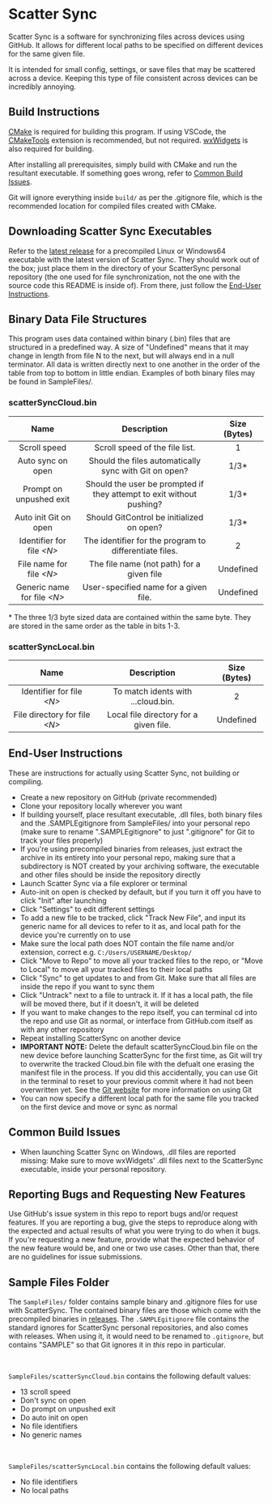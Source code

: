 # Scatter Sync
Scatter Sync is a software for synchronizing files across devices using GitHub. It allows for different local paths to be specified on different devices for the same given file.

It is intended for small config, settings, or save files that may be scattered across a device. Keeping this type of file consistent across devices can be incredibly annoying.

## Build Instructions
[CMake](https://cmake.org/) is required for building this program. If using VSCode, the [CMakeTools](https://marketplace.visualstudio.com/items?itemName=ms-vscode.cmake-tools) extension is recommended, but not required. [wxWidgets](https://wxwidgets.org/) is also required for building.

After installing all prerequisites, simply build with CMake and run the resultant executable. If something goes wrong, refer to [Common Build Issues](#common-build-issues).

Git will ignore everything inside `build/` as per the .gitignore file, which is the recommended location for compiled files created with CMake.

## Downloading Scatter Sync Executables
Refer to the [latest release](https://github.com/TehhX/ScatterSync/releases/latest) for a precompiled Linux or Windows64 executable with the latest version of Scatter Sync. They should work out of the box; just place them in the directory of your ScatterSync personal repository (the one used for file synchronization, not the one with the source code this README is inside of). From there, just follow the [End-User Instructions](#end-user-instructions).

## Binary Data File Structures
This program uses data contained within binary (.bin) files that are structured in a predefined way. A size of "Undefined" means that it may change in length from file N to the next, but will always end in a null terminator. All data is written directly next to one another in the order of the table from top to bottom in little endian. Examples of both binary files may be found in SampleFiles/.

### scatterSyncCloud.bin
|               Name               |                              Description                             | Size (Bytes) |
|:--------------------------------:|:--------------------------------------------------------------------:|:------------:|
|           Scroll speed           |                    Scroll speed of the file list.                    |       1      |
|         Auto sync on open        |         Should the files automatically sync with Git on open?        |      1/3*    |
|      Prompt on unpushed exit     | Should the user be prompted if they attempt to exit without pushing? |      1/3*    |
|       Auto init Git on open      |               Should GitControl be initialized on open?              |      1/3*    |
|    Identifier for file *\<N\>*   |        The identifier for the program to differentiate files.        |       2      |
|     File name for file *\<N\>*   |               The file name (not path) for a given file              |   Undefined  |
|   Generic name for file *\<N\>*  |                 User-specified name for a given file.                |   Undefined  |

\* The three 1/3 byte sized data are contained within the same byte. They are stored in the same order as the table in bits 1-3.

### scatterSyncLocal.bin
|               Name               |               Description               | Size (Bytes) |
|:--------------------------------:|:---------------------------------------:|:------------:|
|    Identifier for file *\<N\>*   |    To match idents with ...cloud.bin.   |       2      |
|  File directory for file *\<N\>* |  Local file directory for a given file. |   Undefined  |

## End-User Instructions
These are instructions for actually using Scatter Sync, not building or compiling.

* Create a new repository on GitHub (private recommended)
* Clone your repository locally wherever you want
* If building yourself, place resultant executable, .dll files, both binary files and the .SAMPLEgitignore from SampleFiles/ into your personal repo (make sure to rename ".SAMPLEgitignore" to just ".gitignore" for Git to track your files properly)
* If you're using precompiled binaries from releases, just extract the archive in its entirety into your personal repo, making sure that a subdirectory is NOT created by your archiving software, the executable and other files should be inside the repository directly
* Launch Scatter Sync via a file explorer or terminal
* Auto-init on open is checked by default, but if you turn it off you have to click "Init" after launching
* Click "Settings" to edit different settings
* To add a new file to be tracked, click "Track New File", and input its generic name for all devices to refer to it as, and local path for the device you're currently on to use
* Make sure the local path does NOT contain the file name and/or extension, correct e.g. `C:/Users/USERNAME/Desktop/`
* Click "Move to Repo" to move all your tracked files to the repo, or "Move to Local" to move all your tracked files to their local paths
* Click "Sync" to get updates to and from Git. Make sure that all files are inside the repo if you want to sync them
* Click "Untrack" next to a file to untrack it. If it has a local path, the file will be moved there, but if it doesn't, it will be deleted
* If you want to make changes to the repo itself, you can terminal cd into the repo and use Git as normal, or interface from GitHub.com itself as with any other repository
* Repeat installing ScatterSync on another device
* **IMPORTANT NOTE:** Delete the default scatterSyncCloud.bin file on the new device before launching ScatterSync for the first time, as Git will try to overwrite the tracked Cloud.bin file with the defualt one erasing the manifest file in the process. If you did this accidentally, you can use Git in the terminal to reset to your previous commit where it had not been overwritten yet. See the [Git website](https://git-scm.com/) for more information on using Git
* You can now specify a different local path for the same file you tracked on the first device and move or sync as normal

## Common Build Issues
* When launching Scatter Sync on Windows, .dll files are reported missing: Make sure to move wxWidgets' .dll files next to the ScatterSync executable, inside your personal repository.

## Reporting Bugs and Requesting New Features
Use GitHub's issue system in this repo to report bugs and/or request features. If you are reporting a bug, give the steps to reproduce along with the expected and actual results of what you were trying to do when it bugs. If you're requesting a new feature, provide what the expected behavior of the new feature would be, and one or two use cases. Other than that, there are no guidelines for issue submissions.

## Sample Files Folder
The `SampleFiles/` folder contains sample binary and .gitignore files for use with ScatterSync. The contained binary files are those which come with the precompiled binaries in [releases](https://github.com/TehhX/ScatterSync/releases). The `.SAMPLEgitignore` file contains the standard ignores for ScatterSync personal repositories, and also comes with releases. When using it, it would need to be renamed to `.gitignore`, but contains "SAMPLE" so that Git ignores it in *this* repo in particular.

<br>

`SampleFiles/scatterSyncCloud.bin` contains the following default values:
* 13 scroll speed
* Don't sync on open
* Do prompt on unpushed exit
* Do auto init on open
* No file identifiers
* No generic names

<br>

`SampleFiles/scatterSyncLocal.bin` contains the following default values:
* No file identifiers
* No local paths

